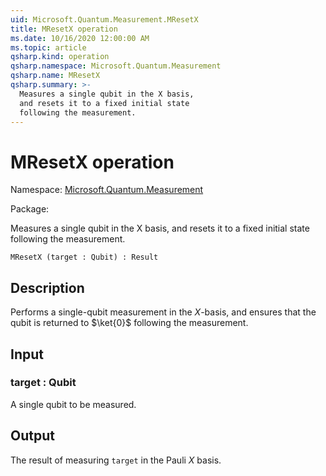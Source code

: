 ```yaml
---
uid: Microsoft.Quantum.Measurement.MResetX
title: MResetX operation
ms.date: 10/16/2020 12:00:00 AM
ms.topic: article
qsharp.kind: operation
qsharp.namespace: Microsoft.Quantum.Measurement
qsharp.name: MResetX
qsharp.summary: >-
  Measures a single qubit in the X basis,
  and resets it to a fixed initial state
  following the measurement.
---
```


# MResetX operation

Namespace: [Microsoft.Quantum.Measurement](xref:Microsoft.Quantum.Measurement)

Package: [](https://nuget.org/packages/)


Measures a single qubit in the X basis,and resets it to a fixed initial statefollowing the measurement.

```Q#
MResetX (target : Qubit) : Result
```


## Description

Performs a single-qubit measurement in the $X$-basis,and ensures that the qubit is returned to $\ket{0}$following the measurement.

## Input

### target : Qubit

A single qubit to be measured.



## Output

The result of measuring `target` in the Pauli $X$ basis.